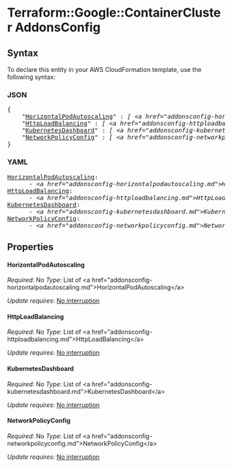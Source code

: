 # Terraform::Google::ContainerCluster AddonsConfig

## Syntax

To declare this entity in your AWS CloudFormation template, use the following syntax:

### JSON

<pre>
{
    "<a href="#horizontalpodautoscaling" title="HorizontalPodAutoscaling">HorizontalPodAutoscaling</a>" : <i>[ &lt;a href=&#34;addonsconfig-horizontalpodautoscaling.md&#34;&gt;HorizontalPodAutoscaling&lt;/a&gt;, ... ]</i>,
    "<a href="#httploadbalancing" title="HttpLoadBalancing">HttpLoadBalancing</a>" : <i>[ &lt;a href=&#34;addonsconfig-httploadbalancing.md&#34;&gt;HttpLoadBalancing&lt;/a&gt;, ... ]</i>,
    "<a href="#kubernetesdashboard" title="KubernetesDashboard">KubernetesDashboard</a>" : <i>[ &lt;a href=&#34;addonsconfig-kubernetesdashboard.md&#34;&gt;KubernetesDashboard&lt;/a&gt;, ... ]</i>,
    "<a href="#networkpolicyconfig" title="NetworkPolicyConfig">NetworkPolicyConfig</a>" : <i>[ &lt;a href=&#34;addonsconfig-networkpolicyconfig.md&#34;&gt;NetworkPolicyConfig&lt;/a&gt;, ... ]</i>
}
</pre>

### YAML

<pre>
<a href="#horizontalpodautoscaling" title="HorizontalPodAutoscaling">HorizontalPodAutoscaling</a>: <i>
      - &lt;a href=&#34;addonsconfig-horizontalpodautoscaling.md&#34;&gt;HorizontalPodAutoscaling&lt;/a&gt;</i>
<a href="#httploadbalancing" title="HttpLoadBalancing">HttpLoadBalancing</a>: <i>
      - &lt;a href=&#34;addonsconfig-httploadbalancing.md&#34;&gt;HttpLoadBalancing&lt;/a&gt;</i>
<a href="#kubernetesdashboard" title="KubernetesDashboard">KubernetesDashboard</a>: <i>
      - &lt;a href=&#34;addonsconfig-kubernetesdashboard.md&#34;&gt;KubernetesDashboard&lt;/a&gt;</i>
<a href="#networkpolicyconfig" title="NetworkPolicyConfig">NetworkPolicyConfig</a>: <i>
      - &lt;a href=&#34;addonsconfig-networkpolicyconfig.md&#34;&gt;NetworkPolicyConfig&lt;/a&gt;</i>
</pre>

## Properties

#### HorizontalPodAutoscaling

_Required_: No
_Type_: List of &lt;a href=&#34;addonsconfig-horizontalpodautoscaling.md&#34;&gt;HorizontalPodAutoscaling&lt;/a&gt;

_Update requires_: [No interruption](https://docs.aws.amazon.com/AWSCloudFormation/latest/UserGuide/using-cfn-updating-stacks-update-behaviors.html#update-no-interrupt)

#### HttpLoadBalancing

_Required_: No
_Type_: List of &lt;a href=&#34;addonsconfig-httploadbalancing.md&#34;&gt;HttpLoadBalancing&lt;/a&gt;

_Update requires_: [No interruption](https://docs.aws.amazon.com/AWSCloudFormation/latest/UserGuide/using-cfn-updating-stacks-update-behaviors.html#update-no-interrupt)

#### KubernetesDashboard

_Required_: No
_Type_: List of &lt;a href=&#34;addonsconfig-kubernetesdashboard.md&#34;&gt;KubernetesDashboard&lt;/a&gt;

_Update requires_: [No interruption](https://docs.aws.amazon.com/AWSCloudFormation/latest/UserGuide/using-cfn-updating-stacks-update-behaviors.html#update-no-interrupt)

#### NetworkPolicyConfig

_Required_: No
_Type_: List of &lt;a href=&#34;addonsconfig-networkpolicyconfig.md&#34;&gt;NetworkPolicyConfig&lt;/a&gt;

_Update requires_: [No interruption](https://docs.aws.amazon.com/AWSCloudFormation/latest/UserGuide/using-cfn-updating-stacks-update-behaviors.html#update-no-interrupt)

